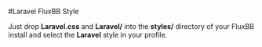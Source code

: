 #Laravel FluxBB Style

Just drop **Laravel.css** and **Laravel/** into the **styles/** directory of your FluxBB install and select the **Laravel** style in your profile.
